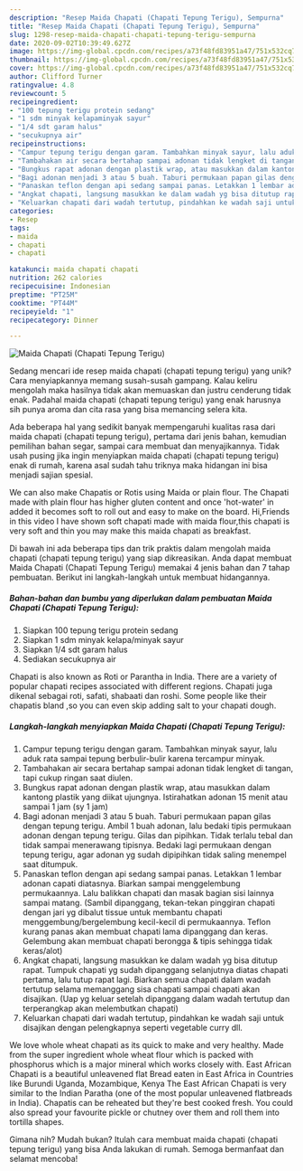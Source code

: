 ```yaml
---
description: "Resep Maida Chapati (Chapati Tepung Terigu), Sempurna"
title: "Resep Maida Chapati (Chapati Tepung Terigu), Sempurna"
slug: 1298-resep-maida-chapati-chapati-tepung-terigu-sempurna
date: 2020-09-02T10:39:49.627Z
image: https://img-global.cpcdn.com/recipes/a73f48fd83951a47/751x532cq70/maida-chapati-chapati-tepung-terigu-foto-resep-utama.jpg
thumbnail: https://img-global.cpcdn.com/recipes/a73f48fd83951a47/751x532cq70/maida-chapati-chapati-tepung-terigu-foto-resep-utama.jpg
cover: https://img-global.cpcdn.com/recipes/a73f48fd83951a47/751x532cq70/maida-chapati-chapati-tepung-terigu-foto-resep-utama.jpg
author: Clifford Turner
ratingvalue: 4.8
reviewcount: 5
recipeingredient:
- "100 tepung terigu protein sedang"
- "1 sdm minyak kelapaminyak sayur"
- "1/4 sdt garam halus"
- "secukupnya air"
recipeinstructions:
- "Campur tepung terigu dengan garam. Tambahkan minyak sayur, lalu aduk rata sampai tepung berbulir-bulir karena tercampur minyak."
- "Tambahakan air secara bertahap sampai adonan tidak lengket di tangan, tapi cukup ringan saat diulen."
- "Bungkus rapat adonan dengan plastik wrap, atau masukkan dalam kantong plastik yang diikat ujungnya. Istirahatkan adonan 15 menit atau sampai 1 jam (sy 1 jam)"
- "Bagi adonan menjadi 3 atau 5 buah. Taburi permukaan papan gilas dengan tepung terigu. Ambil 1 buah adonan, lalu bedaki tipis permukaan adonan dengan tepung terigu. Gilas dan pipihkan. Tidak terlalu tebal dan tidak sampai menerawang tipisnya. Bedaki lagi permukaan dengan tepung terigu, agar adonan yg sudah dipipihkan tidak saling menempel saat ditumpuk."
- "Panaskan teflon dengan api sedang sampai panas. Letakkan 1 lembar adonan capati diatasnya. Biarkan sampai menggelembung permukaannya. Lalu balikkan chapati dan masak bagian sisi lainnya sampai matang. (Sambil dipanggang, tekan-tekan pinggiran chapati dengan jari yg dibalut tissue untuk membantu chapati menggembung/bergelembung kecil-kecil di permukaannya. Teflon kurang panas akan membuat chapati lama dipanggang dan keras. Gelembung akan membuat chapati berongga &amp; tipis sehingga tidak keras/alot)"
- "Angkat chapati, langsung masukkan ke dalam wadah yg bisa ditutup rapat. Tumpuk chapati yg sudah dipanggang selanjutnya diatas chapati pertama, lalu tutup rapat lagi. Biarkan semua chapati dalam wadah tertutup selama memanggang sisa chapati sampai chapati akan disajikan. (Uap yg keluar setelah dipanggang dalam wadah tertutup dan terperangkap akan melembutkan chapati)"
- "Keluarkan chapati dari wadah tertutup, pindahkan ke wadah saji untuk disajikan dengan pelengkapnya seperti vegetable curry dll."
categories:
- Resep
tags:
- maida
- chapati
- chapati

katakunci: maida chapati chapati 
nutrition: 262 calories
recipecuisine: Indonesian
preptime: "PT25M"
cooktime: "PT44M"
recipeyield: "1"
recipecategory: Dinner

---
```



![Maida Chapati (Chapati Tepung Terigu)](https://img-global.cpcdn.com/recipes/a73f48fd83951a47/751x532cq70/maida-chapati-chapati-tepung-terigu-foto-resep-utama.jpg)

Sedang mencari ide resep maida chapati (chapati tepung terigu) yang unik? Cara menyiapkannya memang susah-susah gampang. Kalau keliru mengolah maka hasilnya tidak akan memuaskan dan justru cenderung tidak enak. Padahal maida chapati (chapati tepung terigu) yang enak harusnya sih punya aroma dan cita rasa yang bisa memancing selera kita.

Ada beberapa hal yang sedikit banyak mempengaruhi kualitas rasa dari maida chapati (chapati tepung terigu), pertama dari jenis bahan, kemudian pemilihan bahan segar, sampai cara membuat dan menyajikannya. Tidak usah pusing jika ingin menyiapkan maida chapati (chapati tepung terigu) enak di rumah, karena asal sudah tahu triknya maka hidangan ini bisa menjadi sajian spesial.

We can also make Chapatis or Rotis using Maida or plain flour. The Chapati made with plain flour has higher gluten content and once &#39;hot-water&#39; in added it becomes soft to roll out and easy to make on the board. Hi,Friends in this video I have shown soft chapati made with maida flour,this chapati is very soft and thin you may make this maida chapati as breakfast.


Di bawah ini ada beberapa tips dan trik praktis dalam mengolah maida chapati (chapati tepung terigu) yang siap dikreasikan. Anda dapat membuat Maida Chapati (Chapati Tepung Terigu) memakai 4 jenis bahan dan 7 tahap pembuatan. Berikut ini langkah-langkah untuk membuat hidangannya.

<!--inarticleads1-->

##### Bahan-bahan dan bumbu yang diperlukan dalam pembuatan Maida Chapati (Chapati Tepung Terigu):

1. Siapkan 100 tepung terigu protein sedang
1. Siapkan 1 sdm minyak kelapa/minyak sayur
1. Siapkan 1/4 sdt garam halus
1. Sediakan secukupnya air


Chapati is also known as Roti or Parantha in India. There are a variety of popular chapati recipes associated with different regions. Chapati juga dikenal sebagai roti, safati, shabaati dan roshi. Some people like their chapatis bland ,so you can even skip adding salt to your chapati dough. 

<!--inarticleads2-->

##### Langkah-langkah menyiapkan Maida Chapati (Chapati Tepung Terigu):

1. Campur tepung terigu dengan garam. Tambahkan minyak sayur, lalu aduk rata sampai tepung berbulir-bulir karena tercampur minyak.
1. Tambahakan air secara bertahap sampai adonan tidak lengket di tangan, tapi cukup ringan saat diulen.
1. Bungkus rapat adonan dengan plastik wrap, atau masukkan dalam kantong plastik yang diikat ujungnya. Istirahatkan adonan 15 menit atau sampai 1 jam (sy 1 jam)
1. Bagi adonan menjadi 3 atau 5 buah. Taburi permukaan papan gilas dengan tepung terigu. Ambil 1 buah adonan, lalu bedaki tipis permukaan adonan dengan tepung terigu. Gilas dan pipihkan. Tidak terlalu tebal dan tidak sampai menerawang tipisnya. Bedaki lagi permukaan dengan tepung terigu, agar adonan yg sudah dipipihkan tidak saling menempel saat ditumpuk.
1. Panaskan teflon dengan api sedang sampai panas. Letakkan 1 lembar adonan capati diatasnya. Biarkan sampai menggelembung permukaannya. Lalu balikkan chapati dan masak bagian sisi lainnya sampai matang. (Sambil dipanggang, tekan-tekan pinggiran chapati dengan jari yg dibalut tissue untuk membantu chapati menggembung/bergelembung kecil-kecil di permukaannya. Teflon kurang panas akan membuat chapati lama dipanggang dan keras. Gelembung akan membuat chapati berongga &amp; tipis sehingga tidak keras/alot)
1. Angkat chapati, langsung masukkan ke dalam wadah yg bisa ditutup rapat. Tumpuk chapati yg sudah dipanggang selanjutnya diatas chapati pertama, lalu tutup rapat lagi. Biarkan semua chapati dalam wadah tertutup selama memanggang sisa chapati sampai chapati akan disajikan. (Uap yg keluar setelah dipanggang dalam wadah tertutup dan terperangkap akan melembutkan chapati)
1. Keluarkan chapati dari wadah tertutup, pindahkan ke wadah saji untuk disajikan dengan pelengkapnya seperti vegetable curry dll.


We love whole wheat chapati as its quick to make and very healthy. Made from the super ingredient whole wheat flour which is packed with phosphorus which is a major mineral which works closely with. East African Chapati is a beautiful unleavened flat Bread eaten in East Africa in Countries like Burundi Uganda, Mozambique, Kenya The East African Chapati is very similar to the Indian Paratha (one of the most popular unleavened flatbreads in India). Chapatis can be reheated but they&#39;re best cooked fresh. You could also spread your favourite pickle or chutney over them and roll them into tortilla shapes. 

Gimana nih? Mudah bukan? Itulah cara membuat maida chapati (chapati tepung terigu) yang bisa Anda lakukan di rumah. Semoga bermanfaat dan selamat mencoba!
